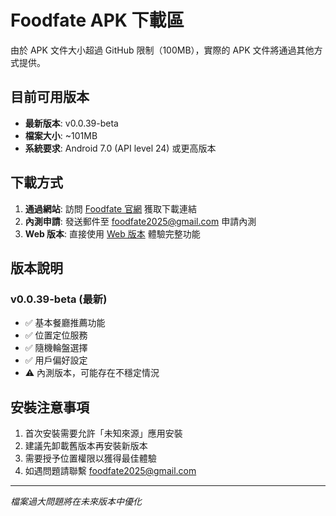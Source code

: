 # Foodfate APK 下載區

由於 APK 文件大小超過 GitHub 限制（100MB），實際的 APK 文件將通過其他方式提供。

## 目前可用版本

- **最新版本**: v0.0.39-beta
- **檔案大小**: ~101MB
- **系統要求**: Android 7.0 (API level 24) 或更高版本

## 下載方式

1. **通過網站**: 訪問 [Foodfate 官網](https://app.foodfate.xyz) 獲取下載連結
2. **內測申請**: 發送郵件至 foodfate2025@gmail.com 申請內測
3. **Web 版本**: 直接使用 [Web 版本](https://app.foodfate.xyz) 體驗完整功能

## 版本說明

### v0.0.39-beta (最新)
- ✅ 基本餐廳推薦功能
- ✅ 位置定位服務
- ✅ 隨機輪盤選擇
- ✅ 用戶偏好設定
- ⚠️ 內測版本，可能存在不穩定情況

## 安裝注意事項

1. 首次安裝需要允許「未知來源」應用安裝
2. 建議先卸載舊版本再安裝新版本
3. 需要授予位置權限以獲得最佳體驗
4. 如遇問題請聯繫 foodfate2025@gmail.com

---

*檔案過大問題將在未來版本中優化*